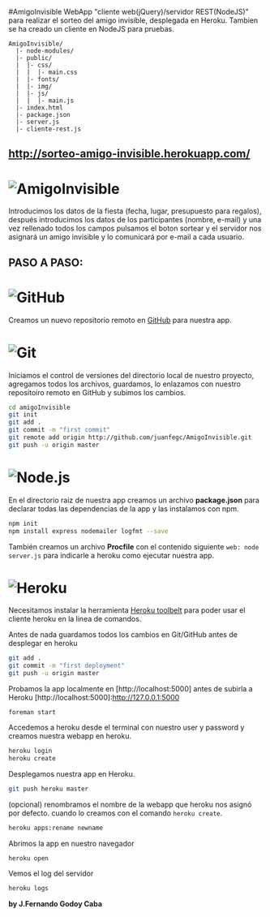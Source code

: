#AmigoInvisible
WebApp "cliente web(jQuery)/servidor REST(NodeJS)" para realizar el sorteo del amigo invisible, desplegada en Heroku.
Tambien se ha creado un cliente en NodeJS para pruebas.

```
AmigoInvisible/
  |- node-modules/
  |- public/
  |  |- css/
  |  |  |- main.css
  |  |- fonts/
  |  |- img/
  |  |- js/
  |  |  |- main.js
  |- index.html
  |- package.json
  |- server.js
  |- cliente-rest.js
```

## http://sorteo-amigo-invisible.herokuapp.com/
# ![AmigoInvisible](https://sites.google.com/site/eurekioslabs/img/amigo-invisible.png)
Introducimos los datos de la fiesta (fecha, lugar, presupuesto para regalos), después introducimos los datos de los participantes (nombre, e-mail) y una vez rellenado todos los campos pulsamos el boton sortear y el servidor nos asignará un amigo invisible y lo comunicará por e-mail a cada usuario.

## PASO A PASO:

# ![GitHub](https://sites.google.com/site/eurekioslabs/img/github-mini.png)
Creamos un nuevo repositorio remoto en [GitHub] para nuestra app.

[GitHub]:https://github.com/

# ![Git](http://git-scm.com/images/logo@2x.png)
Iniciamos el control de versiones del directorio local de nuestro proyecto, agregamos todos los archivos,
guardamos, lo enlazamos con nuestro repositoiro remoto en GitHub y subimos los cambios.
``` sh
cd amigoInvisible
git init
git add .
git commit -m "first commit"
git remote add origin http://github.com/juanfegc/AmigoInvisible.git
git push -u origin master
```

# ![Node.js](http://nodejs.org/images/logos/nodejs.png)
En el directorio raiz de nuestra app creamos un archivo **package.json** para declarar todas las dependencias de la app y las instalamos con npm.
``` sh
npm init
npm install express nodemailer logfmt --save
```
También creamos un archivo **Procfile**
con el contenido siguiente `web: node server.js` para indicarle a heroku como ejecutar nuestra app.

# ![Heroku](http://www.treasuredata.com/img_logos/heroku.png)
Necesitamos instalar la herramienta [Heroku toolbelt] para poder usar el cliente heroku en la linea de comandos.

[Heroku toolbelt]:https://toolbelt.heroku.com/

Antes de nada guardamos todos los cambios en Git/GitHub antes de desplegar en heroku
```sh
git add .
git commit -m "first deployment"
git push -u origin master
```

Probamos la app localmente en [http://localhost:5000] antes de subirla a Heroku
[http://localhost:5000]:http://127.0.0.1:5000

```
foreman start
```

Accedemos a heroku desde el terminal con nuestro user y password y creamos nuestra webapp en heroku.
``` sh
heroku login
heroku create
```

Desplegamos nuestra app en Heroku.
``` sh
git push heroku master
```
(opcional) renombramos el nombre de la webapp que heroku nos asignó por defecto.
cuando lo creamos con el comando `heroku create`.
``` sh
heroku apps:rename newname
```
Abrimos la app en nuestro navegador
``` sh
heroku open
```

Vemos el log del servidor
``` sh
heroku logs
```

**by J.Fernando Godoy Caba**
